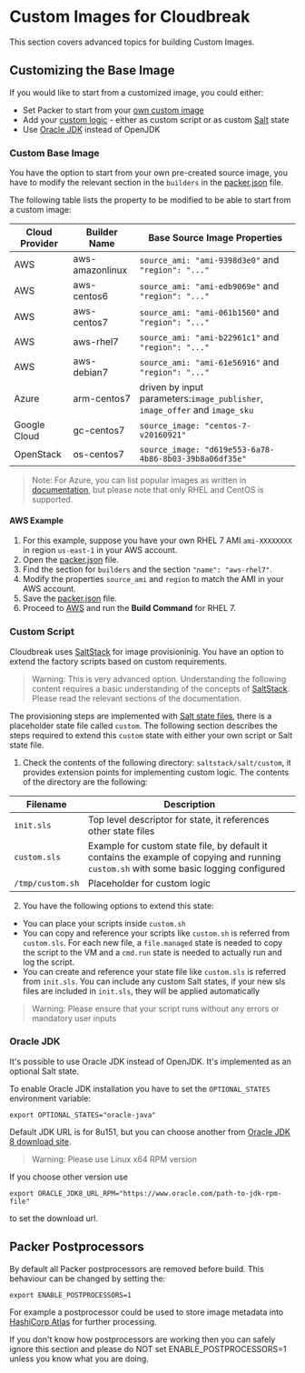 # Custom Images for Cloudbreak

This section covers advanced topics for building Custom Images.

## Customizing the Base Image

If you would like to start from a customized image, you could either:

- Set Packer to start from your [own custom image](#custom_base)
- Add your [custom logic](#custom_logic) - either as custom script or as custom [Salt]((https://docs.saltstack.com/en/latest/)) state
- Use [Oracle JDK](#oracle-java) instead of OpenJDK

### <a name="custom_base"></a> Custom Base Image

You have the option to start from your own pre-created source image, you have to modify the relevant section in the `builders` in the [packer.json](packer.json) file.

The following table lists the property to be modified to be able to start from a custom image:  

 Cloud Provider | Builder Name | Base Source Image Properties
 ---- | ---- | ----
 AWS | aws-amazonlinux | `source_ami: "ami-9398d3e0"` and `"region": "..."`
 AWS | aws-centos6 | `source_ami: "ami-edb9069e"` and `"region": "..."`
 AWS | aws-centos7 | `source_ami: "ami-061b1560"` and `"region": "..."`
 AWS | aws-rhel7 | `source_ami: "ami-b22961c1"` and `"region": "..."`
 AWS | aws-debian7 | `source_ami: "ami-61e56916"` and `"region": "..."`
 Azure | arm-centos7 |  driven by input parameters:`image_publisher`, ` image_offer` and `image_sku`
 Google Cloud | gc-centos7 | `source_image: "centos-7-v20160921"`
 OpenStack | os-centos7 | `source_image: "d619e553-6a78-4b86-8b03-39b8a06df35e"`

> Note: For Azure, you can list popular images as written in [documentation](https://docs.microsoft.com/en-us/azure/virtual-machines/linux/cli-ps-findimage#list-popular-images), but please note that only RHEL and CentOS is supported.
 
#### AWS Example

1. For this example, suppose you have your own RHEL 7 AMI `ami-XXXXXXXX` in region `us-east-1` in your AWS account.
2. Open the [packer.json](packer.json) file.
3. Find the section for `builders` and the section `"name": "aws-rhel7"`.
4. Modify the properties `source_ami` and `region` to match the AMI in your AWS account.
5. Save the [packer.json](packer.json) file.
6. Proceed to [AWS](README.md#aws) and run the **Build Command** for RHEL 7.

### <a name="custom_logic"></a> Custom Script

Cloudbreak uses [SaltStack](https://docs.saltstack.com/en/latest/) for image provisioninig. You have an option to extend the factory scripts based on custom requirements.

> Warning: This is very advanced option. Understanding the following content requires a basic understanding of the concepts of [SaltStack](https://docs.saltstack.com/en/latest/). Please read the relevant sections of the documentation.

The provisioning steps are implemented with [Salt state files](https://docs.saltstack.com/en/latest/topics/tutorials/states_pt1.html), there is a placeholder state file called `custom`. The following section describes the steps required to extend this `custom` state with either your own script or Salt state file.
 
 1. Check the contents of the following directory:  `saltstack/salt/custom`, it provides extension points for implementing custom logic. The contents of the directory are the following:
 
| Filename | Description | 
| ---- | ---- |
| `init.sls` |  Top level descriptor for state, it references other state files |
| `custom.sls` | Example for custom state file, by default it contains the example of copying and running `custom.sh` with some basic logging configured |
| `/tmp/custom.sh` | Placeholder for custom logic |
 
 2. You have the following options to extend this state:
 - You can place your scripts inside `custom.sh`  
 - You can copy and reference your scripts like `custom.sh` is referred from `custom.sls`. 
 For each new file, a `file.managed` state is needed to copy the script to the VM and a `cmd.run` state is needed to actually run and log the script. 
 - You can create and reference your state file like `custom.sls` is referred from `init.sls`. You can include any custom Salt states, if your new sls files are included in `init.sls`, they will be applied automatically  
 
 > Warning: Please ensure that your script runs without any errors or mandatory user inputs

### <a name="oracle-java"></a>Oracle JDK

It's possible to use Oracle JDK instead of OpenJDK. It's implemented as an optional Salt state.

To enable Oracle JDK installation you have to set the `OPTIONAL_STATES` environment variable:

`export OPTIONAL_STATES="oracle-java"`

Default JDK URL is for 8u151, but you can choose another from  [Oracle JDK 8 download site](http://www.oracle.com/technetwork/java/javase/downloads/jdk8-downloads-2133151.html).
> Warning: Please use Linux x64 RPM version

If you choose other version use

`export ORACLE_JDK8_URL_RPM="https://www.oracle.com/path-to-jdk-rpm-file"`

to set the download url.
 

## Packer Postprocessors

By default all Packer postprocessors are removed before build. This behaviour can be changed by setting the: 
```
export ENABLE_POSTPROCESSORS=1
```
 
For example a postprocessor could be used to store image metadata into  [HashiCorp Atlas](https://www.hashicorp.com/blog/atlas-announcement/) for further processing. 

If you don't know how postprocessors are working then you can safely ignore this section and please do NOT set ENABLE_POSTPROCESSORS=1 unless you know what you are doing.

